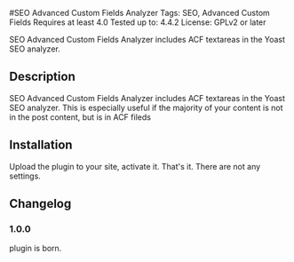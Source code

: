 #SEO Advanced Custom Fields Analyzer
Tags: SEO, Advanced Custom Fields
Requires at least 4.0
Tested up to: 4.4.2
License: GPLv2 or later

SEO Advanced Custom Fields Analyzer includes ACF textareas in the Yoast SEO analyzer.

## Description

SEO Advanced Custom Fields Analyzer includes ACF textareas in the Yoast SEO analyzer. This is especially useful if the majority of your content is not in the post content, but is in ACF fileds

## Installation

Upload the plugin to your site, activate it. That's it. There are not any settings. 

## Changelog

### 1.0.0 
plugin is born. 